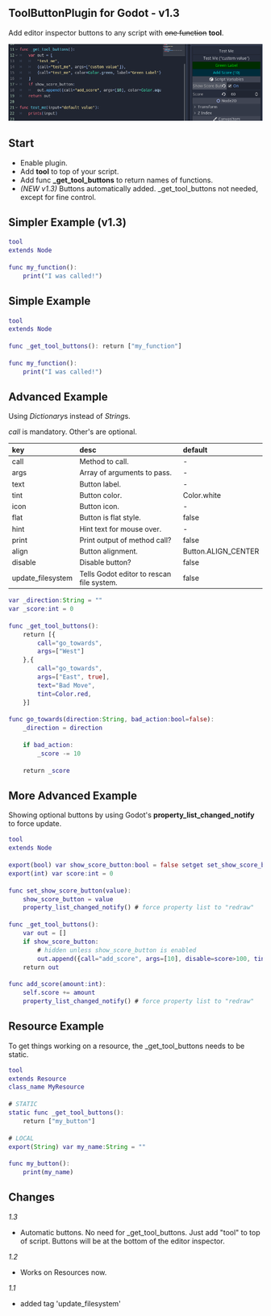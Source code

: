 
## ToolButtonPlugin for Godot - v1.3

Add editor inspector buttons to any script with ~~one function~~ **tool**.

![ReadMe](readme/preview.png "Preview")

## Start

- Enable plugin.
- Add **tool** to top of your script.
- Add func **_get_tool_buttons** to return names of functions.
- *(NEW v1.3)* Buttons automatically added. _get_tool_buttons not needed, except for fine control.

## Simpler Example (v1.3)
```gd
tool
extends Node

func my_function():
    print("I was called!")
```

## Simple Example

```gd
tool
extends Node

func _get_tool_buttons(): return ["my_function"]

func my_function():
    print("I was called!")
```

## Advanced Example

Using *Dictionary*s instead of *String*s.

*call* is mandatory. Other's are optional.

|key    |desc                           |default              |
|:------|:------------------------------|:--------------------|
|call   | Method to call.               | - |
|args   | Array of arguments to pass.   | - |
|text   | Button label.                 | - |
|tint   | Button color.                 | Color.white |
|icon   | Button icon.                  | -
|flat   | Button is flat style.         | false |
|hint   | Hint text for mouse over.     | - |
|print  | Print output of method call?  | false |
|align  | Button alignment.             | Button.ALIGN_CENTER |
|disable| Disable button?               | false |
|update_filesystem| Tells Godot editor to rescan file system. | false |

```gd
var _direction:String = ""
var _score:int = 0

func _get_tool_buttons():
    return [{
        call="go_towards",
        args=["West"]
    },{
        call="go_towards",
        args=["East", true],
        text="Bad Move",
        tint=Color.red,
    }]

func go_towards(direction:String, bad_action:bool=false):
    _direction = direction
    
    if bad_action:
        _score -= 10
    
    return _score
```

## More Advanced Example

Showing optional buttons by using Godot's **property_list_changed_notify** to force update.

```gd
tool
extends Node

export(bool) var show_score_button:bool = false setget set_show_score_button
export(int) var score:int = 0

func set_show_score_button(value):
	show_score_button = value
	property_list_changed_notify() # force property list to "redraw"

func _get_tool_buttons():
    var out = []
	if show_score_button:
        # hidden unless show_score_button is enabled
		out.append({call="add_score", args=[10], disable=score>100, tint=Color.aqua})
	return out

func add_score(amount:int):
	self.score += amount
	property_list_changed_notify() # force property list to "redraw"

```

## Resource Example

To get things working on a resource, the _get_tool_buttons needs to be static.

```gd
tool
extends Resource
class_name MyResource

# STATIC
static func _get_tool_buttons():
    return ["my_button"]

# LOCAL
export(String) var my_name:String = ""

func my_button():
    print(my_name)
```

## Changes

*1.3*

- Automatic buttons. No need for _get_tool_buttons. Just add "tool" to top of script. Buttons will be at the bottom of the editor inspector.

*1.2*

- Works on Resources now.

*1.1*

- added tag 'update_filesystem'
